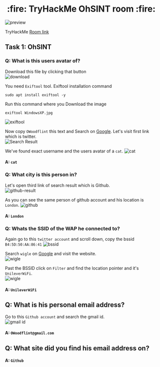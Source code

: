 <h1 align="center">:fire: TryHackMe OhSINT room :fire: </h1>

![preview](images/preview.png)<br/>

TryHackMe [Room link](https://tryhackme.com/room/ohsint)<br/>

## Task 1: OhSINT
### Q: What is this users avatar of?
Download this file by clicking that button<br/>
![download](images/1.png)<br/>

You need `Exiftool` tool. Exiftool installation command<br/>

    sudo apt install exiftool -y

Run this command where you Download the image<br/>

    exiftool WindowsXP.jpg
![exiftool](images/2-exiftools.png)<br/>

Now copy `OWoodflint` this text and Search on [Google](https://www.google.com). Let's visit first link which is twitter.<br/>
![Search Result](images/3-result.png)<br/>

We've found exact username and the users avatar of a `cat`.
![cat](images/4-avatar.png)<br/>

#### A: `cat`

### Q: What city is this person in?
Let's open third link of search result which is Github.<br/>
![github-result](images/5-result-github.png)<br/>

As you can see the same person of github account and his location is `London`.
![github](images/6-location-github.png)<br/>

#### A: `London`

### Q: Whats the SSID of the WAP he connected to?
Again go to this `twitter account` and scroll down, copy the bssid `B4:5D:50:AA:86:41`
![bssid](images/7-bssid-link.png)<br/>

Search `wigle` on [Google](https://www.google.com) and visit the website.<br/>
![wigle](images/8-searching-wigle.png)<br/>

Past the BSSID click on `Filter` and find the location pointer and it's `UnileverWiFi`.<br/>
![wigle](images/9-wigle-bssid.png)<br/>

#### A: `UnileverWiFi`

## Q: What is his personal email address?
Go to this `Github account` and search the gmail id.<br/>
![gmail id](images/10-gmail-id.png)<br/>

#### A: `OWoodflint@gmail.com`

## Q: What site did you find his email address on?
#### A: `Github`